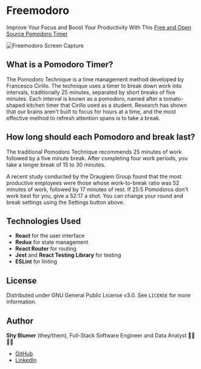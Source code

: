 # Freemodoro
Improve Your Focus and Boost Your Productivity With This [Free and Open Source Pomodoro Timer](https://freemodoro-cbc150480d4a.herokuapp.com/)

![Freemodoro Screen Capture](https://github.com/shyblumer/freemodoro/blob/master/src/assets/freemodoro_screen_capture.gif)

## What is a Pomodoro Timer?
The Pomodoro Technique is a time management method developed by Francesco Cirillo. The technique uses a timer to break down work into intervals, traditionally 25 minutes, separated by short breaks of five minutes. Each interval is known as a pomodoro, named after a tomato-shaped kitchen timer that Cirillo used as a student. Research has shown that our brains aren't built to focus for hours at a time, and the most effective method to refresh attention spans is to take a break.

## How long should each Pomodoro and break last?
The traditional Pomodoro Technique recommends 25 minutes of work followed by a five minute break. After completing four work periods, you take a longer break of 15 to 30 minutes.

A recent study conducted by the Draugiem Group found that the most productive employees were those whose work-to-break ratio was 52 minutes of work, followed by 17 minutes of rest. If 25:5 Pomodoros don't work best for you, give a 52:17 a shot. You can change your round and break settings using the Settings button above.

## Technologies Used
- **React** for the user interface
- **Redux** for state management
- **React Router** for routing
- **Jest** and **React Testing Library** for testing
- **ESLint** for linting

## License
Distributed under GNU General Public License v3.0. See `LICENSE` for more information.

## Author
**Shy Blumer** (they/them), Full-Stack Software Engineer and Data Analyst 🏳️‍🌈🏳️‍⚧️  
- [GitHub](https://github.com/jaredblumer)
- [LinkedIn](https://www.linkedin.com/in/jaredblumer/)
